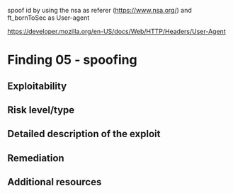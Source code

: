 spoof id by using the nsa as referer (https://www.nsa.org/) and ft_bornToSec as User-agent








https://developer.mozilla.org/en-US/docs/Web/HTTP/Headers/User-Agent







# Finding 05 - spoofing

## Exploitability


## Risk level/type


## Detailed description of the exploit


## Remediation


## Additional resources


